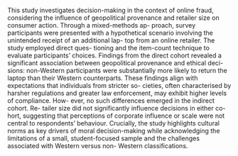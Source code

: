This study investigates decision-making in the context of online fraud, considering the influence of geopolitical provenance and retailer size on consumer action. Through a mixed-methods ap- proach, survey participants were presented with a hypothetical scenario involving the unintended receipt of an additional lap- top from an online retailer. The study employed direct ques- tioning and the item-count technique to evaluate participants’ choices. Findings from the direct cohort revealed a significant association between geopolitical provenance and ethical deci- sions: non-Western participants were substantially more likely to return the laptop than their Western counterparts. These findings align with expectations that individuals from stricter so- cieties, often characterised by harsher regulations and greater law enforcement, may exhibit higher levels of compliance. How- ever, no such differences emerged in the indirect cohort. Re- tailer size did not significantly influence decisions in either co- hort, suggesting that perceptions of corporate influence or scale were not central to respondents’ behaviour. Crucially, the study highlights cultural norms as key drivers of moral decision-making while acknowledging the limitations of a small, student-focused sample and the challenges associated with Western versus non- Western classifications.
